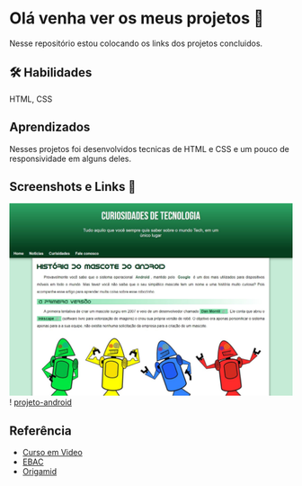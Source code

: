 # Olá venha ver os meus projetos 👀

Nesse repositório estou colocando os links dos projetos concluidos.

## 🛠 Habilidades
 HTML, CSS


## Aprendizados

Nesses projetos foi desenvolvidos tecnicas de HTML e CSS e um pouco de responsividade em alguns deles.

## Screenshots e Links 🔗

![projeto-android](https://github.com/emmanuelmarcosdeoliveira/meus-projetos-educacionais/blob/main/projeto-android.jpg?raw=true/250x250?text=Projeto-Android)! [projeto-android](https://projetos-educacionais-ot3b.vercel.app/)




## Referência

 - [Curso em Video](https://www.cursoemvideo.com.br)
 - [EBAC](https://ebac.art.br/)
 - [Origamid](https://www.origamid.com/)



